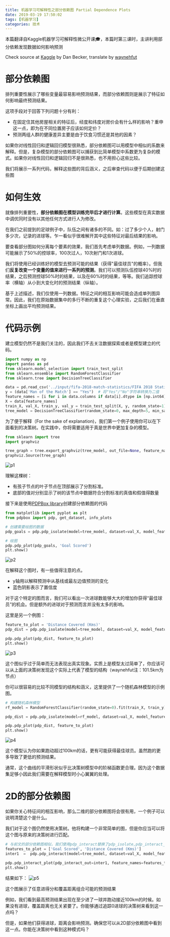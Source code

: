 ```yaml
---
title: 机器学习可解释性之部分依赖图 Partial Dependence Plots
date: 2019-03-19 17:50:02
tags: [机器学习]
categories: 技术
---
```

本篇翻译自Kaggle机器学习可解释性微公开课🎓，本篇时第三课时，主讲利用部分依赖发现数据如何影响预测

<!-- more -->

Check source at [Kaggle](https://www.kaggle.com/learn/machine-learning-explainability) by Dan Becker, translate by [waynehfut](https://waynehfut.com/)

# 部分依赖图

排列重要性展示了哪些变量最容易影响预测结果，而部分依赖图则是展示了特征如何影响最终预测结果。

这项手段对于回答下列问题十分有利：

- 在固定住其他房屋相关的特征后，经度和纬度对房价会有什么样的影响？重申这一点，即为在不同位置房子应该如何定价？
- 预测两组人群的健康差异主要是由于饮食习惯还是其他的因素？

如果你对线性回归和逻辑回归模型很熟悉，部分依赖图可以用模型中相似的系数来解释。但是，复杂模型的部分依赖图可以捕获到比简单模型中系数更为复杂的模式。如果你对线性回归和逻辑回归不是很熟悉，也不用担心这些比较。

我们将展示一系列代码，解释这些图的背后涵义，之后审查代码以便于后期创建这些图

# 如何生效

就像排列重要性，**部分依赖图在模型训练完毕后才进行计算**。这些模型在真实数据中调优同时没有以其他任何方式进行人为修改。

在我们之前提到的足球例子中，队伍之间有诸多的不同。如：过了多少个人，射门多少次，记录的进球等。乍一看似乎很难解开其中这些特征对最后结果的影响。

要查看部分图如何分离每个要素的效果，我们首先考虑单列数据。例如，一列数据可能展示了50%的控球率，100次过人，10次射门和1次进球。

我们将使用已经训练好的模型去预测可能的结果（获得"最佳球员"的概率）。但我们**反复改变一个变量的值来进行一系列的预测**。我们可以预测队伍控球40%时的结果，之后预测控球50%时的结果，以及在60%时的结果，等等。我们追踪控球率（横轴）从小到大变化时的预测结果（纵轴）。

基于上述描述，我们仅使用一列数据。特征之间的相互影响可能会造成单列图异常。因此，我们在原始数据集中的多行不断的重复这个心理实验，之后我们在垂直坐标上画出平均预测结果。

# 代码示例

建立模型仍然不是我们关注的，因此我们不去关注数据探索或者是模型建立的代码。

```python
import numpy as np
import pandas as pd
from sklearn.model_selection import train_test_split
from sklearn.ensemble import RandomForestClassifier
from sklearn.tree import DecisionTreeClassifier

data = pd.read_csv('../input/fifa-2018-match-statistics/FIFA 2018 Statistics.csv')
y = (data['Man of the Match'] == "Yes")  # 将"Yes"/"No"字符串转换为二值
feature_names = [i for i in data.columns if data[i].dtype in [np.int64]]
X = data[feature_names]
train_X, val_X, train_y, val_y = train_test_split(X, y, random_state=1)
tree_model = DecisionTreeClassifier(random_state=0, max_depth=5, min_samples_split=5).fit(train_X, train_y)
```

为了便于解释（For the sake of explanation)，我们第一个例子使用你可以在下面看到的决策树。在实践中，你将需要适用于真是世界中更加复杂的模型。

```python
from sklearn import tree
import graphviz

tree_graph = tree.export_graphviz(tree_model, out_file=None, feature_names=feature_names)
graphviz.Source(tree_graph)
```
![p1](p1.png)

理解这棵树：

- 有孩子节点的叶子节点在顶部展示了分割标准。
- 底部的值对分别显示了树的该节点中数据符合分割标准的真值和假值得数量

接下来是使用[PDPBox library](https://pdpbox.readthedocs.io/en/latest/)创建部分依赖图的代码

```python
from matplotlib import pyplot as plt
from pdpbox import pdp, get_dataset, info_plots

# 创建需要绘图的数据
pdp_goals = pdp.pdp_isolate(model=tree_model, dataset=val_X, model_features=feature_names, feature='Goal Scored')

# 绘图
pdp.pdp_plot(pdp_goals, 'Goal Scored')
plt.show()
```
![p2](p2.png)

在解释这个图时，有一些值得注意的点。

- y轴用以解释预测中从基线或最左边值预测的变化
- 蓝色阴影表示了置信度

对于这个特定的图而言，我们可以看出一次进球数能够大大的增加你获得“最佳球员”的机会。但是额外的进球对于预测而言并没有太多的影响。

这里是另一个例图：

```python
feature_to_plot = 'Distance Covered (Kms)'
pdp_dist = pdp.pdp_isolate(model=tree_model, dataset=val_X, model_features=feature_names, feature=feature_to_plot)

pdp.pdp_plot(pdp_dist, feature_to_plot)
plt.show()
```
![p3](p3.png)

这个图似乎过于简单而无法表现出真实现象。实质上是模型太过简单了，你应该可以从上面的决策树发现这个实际上代表了模型的结构（waynehfut注：101.5km为节点）

你可以很容易的比较不同模型的结构和涵义，这里提供了一个随机森林模型的示例图。

```python
# 构建随机森林模型
rf_model = RandomForestClassifier(random_state=0).fit(train_X, train_y)

pdp_dist = pdp.pdp_isolate(model=rf_model, dataset=val_X, model_features=feature_names, feature=feature_to_plot)

pdp.pdp_plot(pdp_dist, feature_to_plot)
plt.show()
```

![p4](p4.png)

这个模型认为你如果跑动超过100km的话，更有可能获得最佳球员。虽然跑的更多导致了更低的预测结果。

通常，这个曲线的平滑形状似乎比决策树模型中的阶梯函数更合理。因为这个数据集足够小因此我们需要在解释模型时小心翼翼的处理。

# 2D的部分依赖图

如果你关心特征间的相互影响，那么二维的部分依赖图将会很有用，一个例子可以说明清楚这个是什么。

我们对于这个图仍然使用决策树。他将构建一个非常简单的图，但是你应当可以将这个图与原来的决策树进行匹配。

```python
# 与前文的部分依赖图相似，我们使用pdp_interact替换了pdp_isolate,pdp_interact_plot替换了pdp_isolate_plot
features_to_plot = ['Goal Scored', 'Distance Covered (Kms)']
inter1  =  pdp.pdp_interact(model=tree_model, dataset=val_X, model_features=feature_names, features=features_to_plot)

pdp.pdp_interact_plot(pdp_interact_out=inter1, feature_names=features_to_plot, plot_type='contour')
plt.show()
```
结果如下：
![p5](p5.png)

这个图展示了任意进得分和覆盖距离组合可能的预测结果

例如，我们看到最高预测结果出现在至少进了一球并跑动接近100km的时候。如果没有进球，覆盖距离也无关紧要了。你能够通过追踪0进球的决策树来看到这一点吗？

但是，如果他们获得进球，距离会影响预测。确保您可以从2D部分依赖图中看到这一点。你能在决策树中看到这种模式吗？